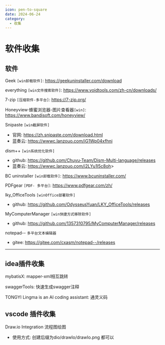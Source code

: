 ```yaml
---
icon: pen-to-square
date: 2024-06-24
category:
  - 收集
---
```

# 软件收集

## 软件

Geek `[win卸载软件]`: <https://geekuninstaller.com/download>

everything `[win文件搜索软件]`: <https://www.voidtools.com/zh-cn/downloads/>

7-zip `[压缩软件-多平台]`: <https://7-zip.org/>

Honeyview·蜂蜜浏览器-图片查看器`[win]`: <https://www.bandisoft.com/honeyview/>

Snipaste `[win截屏软件]`

- 官网: <https://zh.snipaste.com/download.html>
- 蓝奏云:  <https://wwwc.lanzouo.com/iG1Wp04xfhni>

dism++ `[win系统优化软件]`

- github: <https://github.com/Chuyu-Team/Dism-Multi-language/releases>
- 蓝奏云: <https://wwwc.lanzouo.com/i2LYu1l5c8oh>>

BC uninstaller `[win卸载软件]`: <https://www.bcuninstaller.com/>

PDFgear `[PDF- 多平台]`: <https://www.pdfgear.com/zh/>

lky_OfficeTools `[winOffice部署软件]`

- github: <https://github.com/OdysseusYuan/LKY_OfficeTools/releases>

MyComputerManager `[win快捷方式移除软件]`

- github: <https://github.com/1357310795/MyComputerManager/releases>

notepad-- `多平台文本编辑器`

- gitee: <https://gitee.com/cxasm/notepad--/releases>

---

## idea插件收集

mybatisX: mapper-xml相互跳转

swaggerTools: 快速生成swagger注释

TONGYI Lingma is an AI coding assistant: 通灵义码

## vscode 插件收集

Draw.io Integration 流程图绘图

- 使用方式: 创建后缀为dio/drawIo/drawIo.png 都可以
